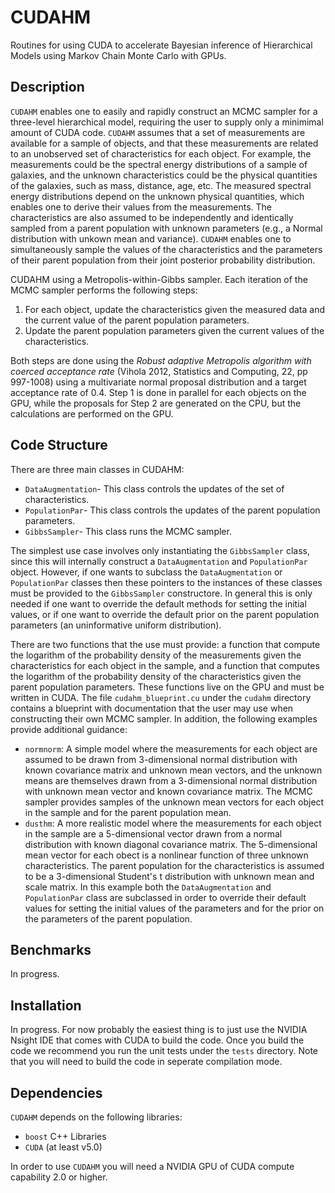 CUDAHM
======

Routines for using CUDA to accelerate Bayesian inference of Hierarchical Models using Markov Chain Monte Carlo with GPUs.

Description
-----------

`CUDAHM` enables one to easily and rapidly construct an MCMC sampler for a three-level hierarchical model, requiring the user to supply only a minimimal amount of CUDA code. `CUDAHM` assumes that a set of measurements are available for a sample of objects, and that these measurements are related to an unobserved set of characteristics for each object. For example, the measurements could be the spectral energy distributions of a sample of galaxies, and the unknown characteristics could be the physical quantities of the galaxies, such as mass, distance, age, etc. The measured spectral energy distributions depend on the unknown physical quantities, which enables one to derive their values from the measurements. The characteristics are also assumed to be independently and identically sampled from a parent population with unknown parameters (e.g., a Normal distribution with unkown mean and variance). `CUDAHM` enables one to simultaneously sample the values of the characteristics and the parameters of their parent population from their joint posterior probability distribution.

CUDAHM using a Metropolis-within-Gibbs sampler. Each iteration of the MCMC sampler performs the following steps:

1. For each object, update the characteristics given the measured data and the current value of the parent population parameters.
2. Update the parent population parameters given the current values of the characteristics.

Both steps are done using the *Robust adaptive Metropolis algorithm with coerced acceptance rate* (Vihola 2012, Statistics and Computing, 22, pp 997-1008) using a multivariate normal proposal distribution and a target acceptance rate of 0.4. Step 1 is done in parallel for each objects on the GPU, while the proposals for Step 2 are generated on the CPU, but the calculations are performed on the GPU.

Code Structure
--------------

There are three main classes in CUDAHM:

* `DataAugmentation`- This class controls the updates of the set of characteristics.
* `PopulationPar`- This class controls the updates of the parent population parameters.
* `GibbsSampler`- This class runs the MCMC sampler.

The simplest use case involves only instantiating the `GibbsSampler` class, since this will internally construct a `DataAugmentation` and `PopulationPar` object. However, if one wants to subclass the `DataAugmentation` or `PopulationPar` classes then these pointers to the instances of these classes must be provided to the `GibbsSampler` constructore. In general this is only needed if one want to override the default methods for setting the initial values, or if one want to override the default prior on the parent population parameters (an uninformative uniform distribution).

There are two functions that the use must provide: a function that compute the logarithm of the probability density of the measurements given the characteristics for each object in the sample, and a function that computes the logarithm of the probability density of the characteristics given the parent population parameters. These functions live on the GPU and must be written in CUDA. The file `cudahm_blueprint.cu` under the `cudahm` directory contains a blueprint with documentation that the user may use when constructing their own MCMC sampler. In addition, the following examples provide additional guidance:

* `normnorm`: A simple model where the measurements for each object are assumed to be drawn from 3-dimensional normal distribution with known covariance matrix and unknown mean vectors, and the unknown means are themselves drawn from a 3-dimensional normal distribution with unknown mean vector and known covariance matrix. The MCMC sampler provides samples of the unknown mean vectors for each object in the sample and for the parent population mean.
* `dusthm`: A more realistic model where the measurements for each object in the sample are a 5-dimensional vector drawn from a normal distribution with known diagonal covariance matrix. The 5-dimensional mean vector for each obect is a nonlinear function of three unknown characteristics. The parent population for the characteristics is assumed to be a 3-dimensional Student's t distribution with unknown mean and scale matrix. In this example both the `DataAugmentation` and `PopulationPar` class are subclassed in order to override their default values for setting the initial values of the parameters and for the prior on the parameters of the parent population.

Benchmarks
----------

In progress.

Installation
------------

In progress. For now probably the easiest thing is to just use the NVIDIA Nsight IDE that comes with CUDA to build the code. Once you build the code we recommend you run the unit tests under the `tests` directory. Note that you will need to build the code in seperate compilation mode.

Dependencies
------------

`CUDAHM` depends on the following libraries:

* `boost` C++ Libraries
* `CUDA` (at least v5.0)

In order to use `CUDAHM` you will need a NVIDIA GPU of CUDA compute capability 2.0 or higher.

